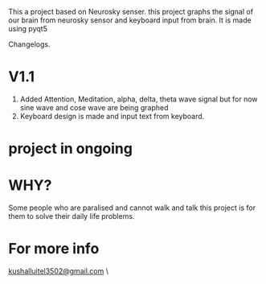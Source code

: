 This a project based on Neurosky senser. this project graphs the signal of our brain from neurosky sensor and keyboard input from brain. It is made using pyqt5


Changelogs.

V1.1
=============
1.	Added Attention, Meditation, alpha, delta, theta wave signal but for now sine wave and cose wave are being graphed
2. 	Keyboard design is made and input text from keyboard.

project in ongoing
=================

WHY?
======
Some people who are paralised and cannot walk and talk this project is for them to solve their daily life problems.

For more info 
================
kushalluitel3502@gmail.com 
\
